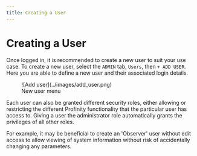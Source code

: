 ```yaml
---
title: Creating a User
---
```


# Creating a User

Once logged in, it is recommended to create a new user to suit your use case. To create a new user, select the `ADMIN` tab, `Users`, then `+ ADD USER`. Here you are able to define a new user and their associated login details.

<figure markdown>
![Add user](../images/add_user.png)
<figcaption>New user menu</figcaption>
</figure>

Each user can also be granted different security roles, either allowing or restricting the different Profinity functionality that the particular user has access to. Giving a user the administrator role automatically grants the privileges of all other roles.

For example, it may be beneficial to create an 'Observer' user without edit access to allow viewing of system information without risk of accidentally changing any parameters.